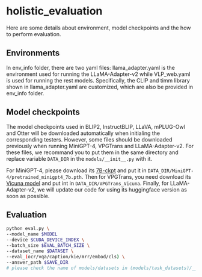 # holistic_evaluation

Here are some details about environment, model checkpoints and the how to perform evaluation.

## Environments

In env_info folder, there are two yaml files: llama_adapter.yaml is the environment used for running the LLaMA-Adapter-v2 while VLP_web.yaml is used for running the rest models. Specifically, the CLIP and timm library shown in llama_adapter.yaml are customized, which are also be provided in env_info folder.

## Model checkpoints

The model checkpoints used in BLIP2, InstructBLIP, LLaVA, mPLUG-Owl and Otter will be downloaded automatically when initialing the corresponding testers. However, some files should be downloaded previously when running MiniGPT-4, VPGTrans and LLaMA-Adapter-v2. For these files, we recommand you to put them in the same directory and replace variable `DATA_DIR` in the `models/__init__.py` with it.

For MiniGPT-4, please download its [7B-ckpt](https://drive.google.com/file/d/1RY9jV0dyqLX-o38LrumkKRh6Jtaop58R/view?usp=sharing) and put it in `DATA_DIR/MiniGPT-4/pretrained_minigpt4_7b.pth`. Then for VPGTrans, you need download its [Vicuna model](https://drive.google.com/drive/folders/1YpBaEBNL-2a5DrU3h2mMtvqkkeBQaRWp?usp=sharing) and put int in `DATA_DIR/VPGTrans_Vicuna`. Finally, for LLaMA-Adapter-v2, we will update our code for using its huggingface version as soon as possible.

## Evaluation

```bash
python eval.py \
--model_name $MODEL
--device $CUDA_DEVICE_INDEX \
--batch_size $EVAL_BATCH_SIZE \
--dataset_name $DATASET \
--eval_(ocr/vqa/caption/kie/mrr/embod/cls) \
--answer_path $SAVE_DIR
# please check the name of models/datasets in (models/task_datasets)/__init__.py
```
